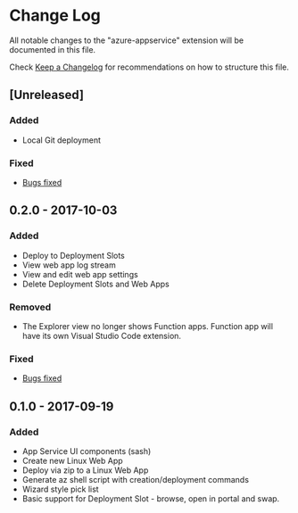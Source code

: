 # Change Log
All notable changes to the "azure-appservice" extension will be documented in this file.

Check [Keep a Changelog](http://keepachangelog.com/) for recommendations on how to structure this file.

## [Unreleased]
### Added
- Local Git deployment
### Fixed
- [Bugs fixed](https://github.com/Microsoft/vscode-azureappservice/issues?q=is%3Aissue+milestone%3A%22Version+0.2.5%22+is%3Aclosed+label%3Abug)

## 0.2.0 - 2017-10-03
### Added
- Deploy to Deployment Slots
- View web app log stream
- View and edit web app settings
- Delete Deployment Slots and Web Apps
### Removed
- The Explorer view no longer shows Function apps. Function app will have its own Visual Studio Code extension.
### Fixed
- [Bugs fixed](https://github.com/Microsoft/vscode-azureappservice/issues?q=is%3Aissue+milestone%3A%22Version+0.2.0%22+label%3Abug+is%3Aclosed)

## 0.1.0 - 2017-09-19
### Added
- App Service UI components (sash)
- Create new Linux Web App
- Deploy via zip to a Linux Web App
- Generate az shell script with creation/deployment commands
- Wizard style pick list
- Basic support for Deployment Slot - browse, open in portal and swap.
